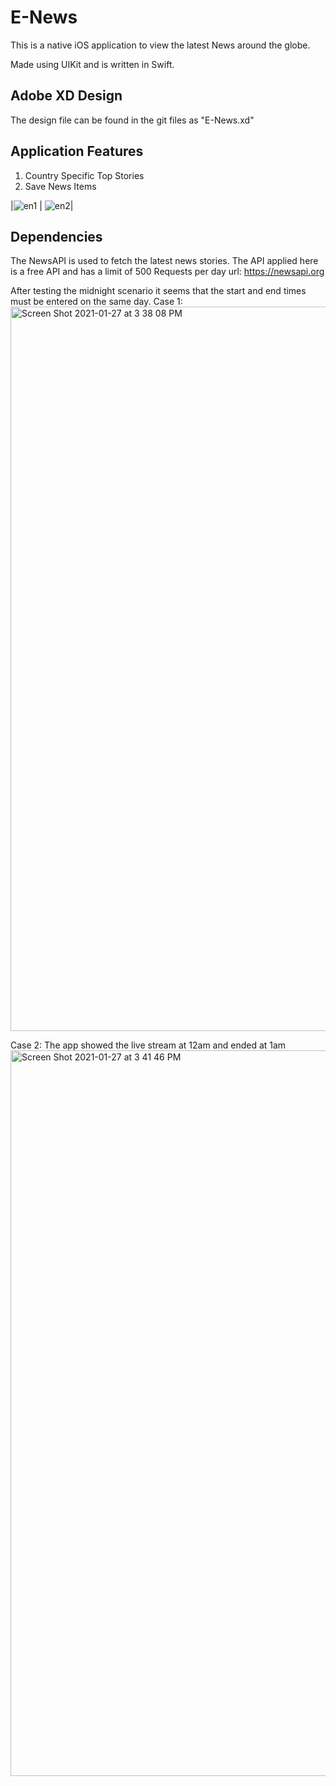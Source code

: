 # E-News

This is a native iOS application to view the latest News around the globe.

Made using UIKit and is written in Swift.

## Adobe XD Design 
The design file can be found in the git files as "E-News.xd"

## Application Features
1. Country Specific Top Stories
2. Save News Items

|![en1](https://user-images.githubusercontent.com/28254428/94185555-6eb0dc00-fe73-11ea-9580-f8ef01dc3cf1.gif) | ![en2](https://user-images.githubusercontent.com/28254428/94185687-986a0300-fe73-11ea-8952-e379ee9e57f6.gif)|

## Dependencies
The NewsAPI is used to fetch the latest news stories. The API applied here is a free API and has a limit of 500 Requests per day
url: https://newsapi.org


After testing the midnight scenario it seems that the start and end times must be entered on the same day.
Case 1: 
<img width="1159" alt="Screen Shot 2021-01-27 at 3 38 08 PM" src="https://user-images.githubusercontent.com/77290438/106145694-da69c500-6143-11eb-99bf-906fa81c5ee2.png">

Case 2: The app showed the live stream at 12am and ended at 1am
<img width="1161" alt="Screen Shot 2021-01-27 at 3 41 46 PM" src="https://user-images.githubusercontent.com/77290438/106146119-4c420e80-6144-11eb-8b7b-4ef477a31a37.png">







